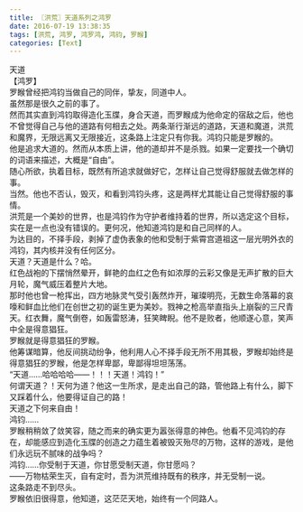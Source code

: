 ```yaml
---
title: 〖洪荒〗天道系列之鸿罗
date: 2016-07-19 13:38:35
tags: [洪荒, 鸿罗, 鸿罗鸿, 鸿钧, 罗睺]
categories: [Text]
---
```


<p dir="ltr"  >天道<br />【鸿罗】<br />罗睺曾经把鸿钧当做自己的同伴，挚友，同道中人。<br />虽然那是很久之前的事了。<br />然而其实直到鸿钧取得造化玉牒，身合天道，而罗睺成为他命定的宿敌之后，他也不曾觉得自己与他的道路有何相去之处。两条渐行渐远的道路，天道和魔道，洪荒和魔界，无限远离又无限接近，这条路上注定只有你我。鸿钧只能是罗睺的。<br />他是追求大道的。然而从本质上讲，他的道却并不是杀戮。如果一定要找一个确切的词语来描述，大概是“自由”。<br />随心所欲，执着目标，既然有所追求就做好它，怎样让自己觉得舒服就去做怎样的事。<br />当然。他也不否认，毁灭，和看到鸿钧头疼，这是两样尤其能让自己觉得舒服的事情。<br />洪荒是一个美妙的世界，也是鸿钧作为守护者维持着的世界，所以选定这个目标，实在是一点也没有错误的。更何况，他知道鸿钧是和自己同样的人。<br />为达目的，不择手段，剥掉了虚伪表象的他和受制于紫霄宫道祖这一层光明外衣的鸿钧，其内核并没有任何区分。<br />天道？天道是什么？哈。<br />红色战袍的下摆悄然晕开，鲜艳的血红之色有如浓厚的云彩又像是无声扩散的巨大月轮，魔气威压着整片大地。<br />那时他也曾一枪挥出，四方地脉灵气受引轰然炸开，璀璨明亮，无数生命落幕的哀嚎和鲜血比他们在创世之初的诞生更为美妙。戮神之枪高举直指头上崩裂的三尺青天。红衣舞，魔气倒卷，如轰雷怒涛，狂笑睥睨。他不是败者，他顺遂心意，笑声中全是得意猖狂。<br />罗睺就是得意猖狂的罗睺。<br />他筹谋暗算，他反间挑动纷争，他利用人心不择手段无所不用其极，罗睺却始终是得意猖狂的罗睺，他是怎样卑鄙，卑鄙得坦坦荡荡。<br />“天道……哈哈哈哈——！！！天道！鸿钧！”<br />何谓天道？！天何为道？他这一生所求，是走出自己的路，管他路上有什么，脚下又踩着什么，他要得证自己的路！<br />天道之下何来自由！<br />鸿钧……<br />罗睺稍稍敛了敛笑容，随之而来的确实更为嚣张得意的神色。他看不见鸿钧的存在，却能感应到造化玉牒的创造之力蕴生着被毁灭殆尽的万物，这样的游戏，是他们永远玩不腻味的战争吗？<br />鸿钧……你受制于天道，你甘愿受制天道，你甘愿吗？<br />——万物枯荣生灭，自有定时，吾为洪荒维持既有的秩序，并无受制一说。<br />这条路走不到尽头。<br />罗睺依旧很得意，他知道，这茫茫天地，始终有一个同路人。</p>